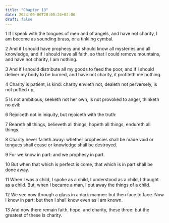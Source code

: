 ```yaml
---
title: "Chapter 13"
date: 2024-09-06T20:00:24+02:00
draft: false
---
```



1 If I speak with the tongues of men and of angels, and have not charity, I am become as sounding brass, or a tinkling cymbal.

2 And if I should have prophecy and should know all mysteries and all knowledge, and if I should have all faith, so that I could remove mountains, and have not charity, I am nothing.

3 And if I should distribute all my goods to feed the poor, and if I should deliver my body to be burned, and have not charity, it profiteth me nothing.

4 Charity is patient, is kind: charity envieth not, dealeth not perversely, is not puffed up,

5 Is not ambitious, seeketh not her own, is not provoked to anger, thinketh no evil:

6 Rejoiceth not in iniquity, but rejoiceth with the truth:

7 Beareth all things, believeth all things, hopeth all things, endureth all things.

8 Charity never falleth away: whether prophecies shall be made void or tongues shall cease or knowledge shall be destroyed.

9 For we know in part: and we prophesy in part.

10 But when that which is perfect is come, that which is in part shall be done away.

11 When I was a child, I spoke as a child, I understood as a child, I thought as a child. But, when I became a man, I put away the things of a child.

12 We see now through a glass in a dark manner: but then face to face. Now I know in part: but then I shall know even as I am known.

13 And now there remain faith, hope, and charity, these three: but the greatest of these is charity.

